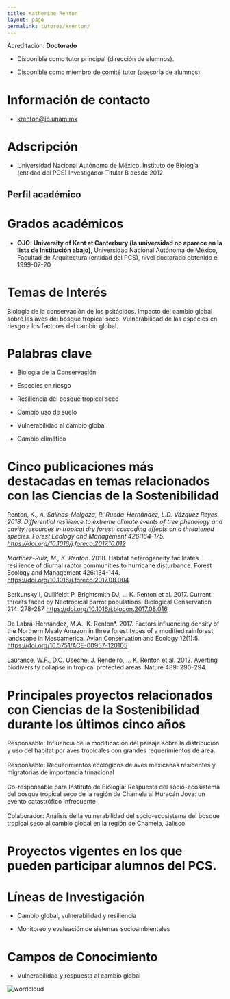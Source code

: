 ```yaml
---
title: Katherine Renton
layout: page
permalink: tutores/krenton/
---
```


Acreditación: **Doctorado**


 - Disponible como tutor principal (dirección de alumnos).


 - Disponible como miembro de comité tutor (asesoría de alumnos)





# Información de contacto

 - <krenton@ib.unam.mx>





# Adscripción


 - Universidad Nacional Autónoma de México, Instituto de Biología (entidad del PCS)    Investigador Titular B desde 2012
 





## Perfil académico


# Grados académicos


 - **OJO: University of Kent at Canterbury (la universidad no aparece en la lista de Institución abajo)**, Universidad Nacional Autónoma de México, Facultad de Arquitectura (entidad del PCS), nivel doctorado obtenido el 1999-07-20




# Temas de Interés

Biología de la conservación de los psitácidos.  Impacto del cambio global sobre las aves del bosque tropical seco. Vulnerabilidad de las especies en riesgo a los factores del cambio global.



# Palabras clave


 - Biología de la Conservación

 - Especies en riesgo

 - Resiliencia del bosque tropical seco

 - Cambio uso de suelo

 - Vulnerabilidad al cambio global

 - Cambio climático




# Cinco publicaciones más destacadas en temas relacionados con las Ciencias de la Sostenibilidad

Renton, K.*, A. Salinas-Melgoza, R. Rueda-Hernández, L.D. Vázquez Reyes. 2018. Differential resilience to extreme climate events of tree phenology and cavity resources in tropical dry forest: cascading effects on a threatened species. Forest Ecology and Management 426:164-175. https://doi.org/10.1016/j.foreco.2017.10.012 <br /><br />Martínez-Ruiz, M., K. Renton*. 2018. Habitat heterogeneity facilitates resilience of diurnal raptor communities to hurricane disturbance. Forest Ecology and Management 426:134-144. https://doi.org/10.1016/j.foreco.2017.08.004 <br /><br />Berkunsky I, Quillfeldt P, Brightsmith DJ, … K. Renton et al. 2017. Current threats faced by Neotropical parrot populations. Biological Conservation 214: 278-287 https://doi.org/10.1016/j.biocon.2017.08.016<br /><br />De Labra-Hernández, M.A., K. Renton*. 2017. Factors influencing density of the Northern Mealy Amazon in three forest types of a modified rainforest landscape in Mesoamerica. Avian Conservation and Ecology 12(1):5. https://doi.org/10.5751/ACE-00957-120105<br /><br />Laurance, W.F., D.C. Useche, J. Rendeiro, … K. Renton et al. 2012. Averting biodiversity collapse in tropical protected areas. Nature 489: 290–294.




# Principales proyectos relacionados con Ciencias de la Sostenibilidad durante los últimos cinco años

Responsable: Influencia de la modificación del paisaje sobre la distribución y uso del hábitat por aves tropicales con grandes requerimientos de área. <br /><br />Responsable: Requerimientos ecológicos de aves mexicanas residentes y migratorias de importancia trinacional<br /><br />Co-responsable para Instituto de Biología: Respuesta del socio-ecosistema del bosque tropical seco de la región de Chamela al Huracán Jova: un evento catastrófico infrecuente<br /><br />Colaborador: Análisis de la vulnerabilidad del socio-ecosistema del bosque tropical seco al cambio global en la región de Chamela, Jalisco




# Proyectos vigentes en los que pueden participar alumnos del PCS.






# Líneas de Investigación


 - Cambio global, vulnerabilidad y resiliencia

 - Monitoreo y evaluación de sistemas socioambientales





# Campos de Conocimiento

 - Vulnerabilidad y respuesta al cambio global



![wordcloud](https://sostenibilidad.posgrado.unam.mx/media/perfil-academico/193/wordcloud.png)
